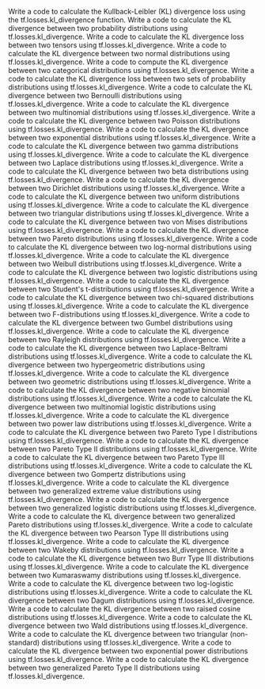 Write a code to calculate the Kullback-Leibler (KL) divergence loss using the tf.losses.kl_divergence function.
Write a code to calculate the KL divergence between two probability distributions using tf.losses.kl_divergence.
Write a code to calculate the KL divergence loss between two tensors using tf.losses.kl_divergence.
Write a code to calculate the KL divergence between two normal distributions using tf.losses.kl_divergence.
Write a code to compute the KL divergence between two categorical distributions using tf.losses.kl_divergence.
Write a code to calculate the KL divergence loss between two sets of probability distributions using tf.losses.kl_divergence.
Write a code to calculate the KL divergence between two Bernoulli distributions using tf.losses.kl_divergence.
Write a code to calculate the KL divergence between two multinomial distributions using tf.losses.kl_divergence.
Write a code to calculate the KL divergence between two Poisson distributions using tf.losses.kl_divergence.
Write a code to calculate the KL divergence between two exponential distributions using tf.losses.kl_divergence.
Write a code to calculate the KL divergence between two gamma distributions using tf.losses.kl_divergence.
Write a code to calculate the KL divergence between two Laplace distributions using tf.losses.kl_divergence.
Write a code to calculate the KL divergence between two beta distributions using tf.losses.kl_divergence.
Write a code to calculate the KL divergence between two Dirichlet distributions using tf.losses.kl_divergence.
Write a code to calculate the KL divergence between two uniform distributions using tf.losses.kl_divergence.
Write a code to calculate the KL divergence between two triangular distributions using tf.losses.kl_divergence.
Write a code to calculate the KL divergence between two von Mises distributions using tf.losses.kl_divergence.
Write a code to calculate the KL divergence between two Pareto distributions using tf.losses.kl_divergence.
Write a code to calculate the KL divergence between two log-normal distributions using tf.losses.kl_divergence.
Write a code to calculate the KL divergence between two Weibull distributions using tf.losses.kl_divergence.
Write a code to calculate the KL divergence between two logistic distributions using tf.losses.kl_divergence.
Write a code to calculate the KL divergence between two Student's t-distributions using tf.losses.kl_divergence.
Write a code to calculate the KL divergence between two chi-squared distributions using tf.losses.kl_divergence.
Write a code to calculate the KL divergence between two F-distributions using tf.losses.kl_divergence.
Write a code to calculate the KL divergence between two Gumbel distributions using tf.losses.kl_divergence.
Write a code to calculate the KL divergence between two Rayleigh distributions using tf.losses.kl_divergence.
Write a code to calculate the KL divergence between two Laplace-Beltrami distributions using tf.losses.kl_divergence.
Write a code to calculate the KL divergence between two hypergeometric distributions using tf.losses.kl_divergence.
Write a code to calculate the KL divergence between two geometric distributions using tf.losses.kl_divergence.
Write a code to calculate the KL divergence between two negative binomial distributions using tf.losses.kl_divergence.
Write a code to calculate the KL divergence between two multinomial logistic distributions using tf.losses.kl_divergence.
Write a code to calculate the KL divergence between two power law distributions using tf.losses.kl_divergence.
Write a code to calculate the KL divergence between two Pareto Type I distributions using tf.losses.kl_divergence.
Write a code to calculate the KL divergence between two Pareto Type II distributions using tf.losses.kl_divergence.
Write a code to calculate the KL divergence between two Pareto Type III distributions using tf.losses.kl_divergence.
Write a code to calculate the KL divergence between two Gompertz distributions using tf.losses.kl_divergence.
Write a code to calculate the KL divergence between two generalized extreme value distributions using tf.losses.kl_divergence.
Write a code to calculate the KL divergence between two generalized logistic distributions using tf.losses.kl_divergence.
Write a code to calculate the KL divergence between two generalized Pareto distributions using tf.losses.kl_divergence.
Write a code to calculate the KL divergence between two Pearson Type III distributions using tf.losses.kl_divergence.
Write a code to calculate the KL divergence between two Wakeby distributions using tf.losses.kl_divergence.
Write a code to calculate the KL divergence between two Burr Type III distributions using tf.losses.kl_divergence.
Write a code to calculate the KL divergence between two Kumaraswamy distributions using tf.losses.kl_divergence.
Write a code to calculate the KL divergence between two log-logistic distributions using tf.losses.kl_divergence.
Write a code to calculate the KL divergence between two Dagum distributions using tf.losses.kl_divergence.
Write a code to calculate the KL divergence between two raised cosine distributions using tf.losses.kl_divergence.
Write a code to calculate the KL divergence between two Wald distributions using tf.losses.kl_divergence.
Write a code to calculate the KL divergence between two triangular (non-standard) distributions using tf.losses.kl_divergence.
Write a code to calculate the KL divergence between two exponential power distributions using tf.losses.kl_divergence.
Write a code to calculate the KL divergence between two generalized Pareto Type II distributions using tf.losses.kl_divergence.